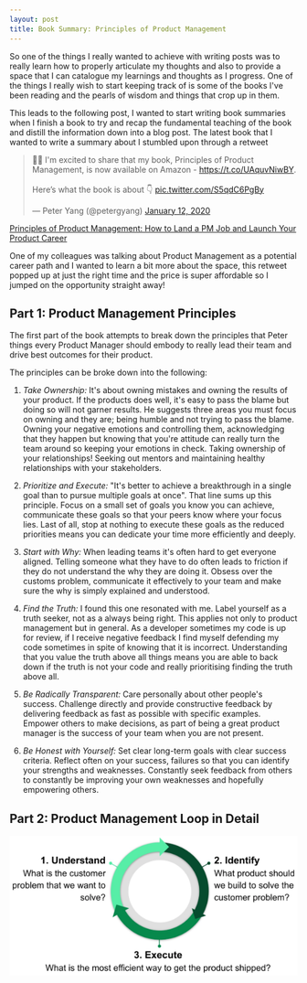 ```yaml
---
layout: post
title: Book Summary: Principles of Product Management
---
```


So one of the things I really wanted to achieve with writing posts was to really learn how to properly articulate my thoughts and also to provide a space that I can catalogue my learnings and thoughts as I progress. One of the things I really wish to start keeping track of is some of the books I've been reading and the pearls of wisdom and things that crop up in them.

This leads to the following post, I wanted to start writing book summaries when I finish a book to try and recap the fundamental teaching of the book and distill the information down into a blog post. The latest book that I wanted to write a summary about I stumbled upon through a retweet

<blockquote class="twitter-tweet"><p lang="en" dir="ltr">📖🎉 I&#39;m excited to share that my book, Principles of Product Management, is now available on Amazon - <a href="https://t.co/UAquvNiwBY">https://t.co/UAquvNiwBY</a>. <br><br>Here’s what the book is about 👇 <a href="https://t.co/S5qdC6PgBy">pic.twitter.com/S5qdC6PgBy</a></p>&mdash; Peter Yang (@petergyang) <a href="https://twitter.com/petergyang/status/1216418134527115264?ref_src=twsrc%5Etfw">January 12, 2020</a></blockquote> <script async src="https://platform.twitter.com/widgets.js" charset="utf-8"></script>

[Principles of Product Management: How to Land a PM Job and Launch Your Product Career](https://www.amazon.com/gp/product/B083D667N2)

One of my colleagues was talking about Product Management as a potential career path and I wanted to learn a bit more about the space, this retweet popped up at just the right time and the price is super affordable so I jumped on the opportunity straight away!

## Part 1: Product Management Principles

The first part of the book attempts to break down the principles that Peter things every Product Manager should embody to really lead their team and drive best outcomes for their product.

The principles can be broke down into the following:
1. _Take Ownership:_ It's about owning mistakes and owning the results of your product. If the products does well, it's easy to pass the blame but doing so will not garner results. He suggests three areas you must focus on owning and they are; being humble and not trying to pass the blame. Owning your negative emotions and controlling them, acknowledging that they happen but knowing that you're attitude can really turn the team around so keeping your emotions in check. Taking ownership of your relationships! Seeking out mentors and maintaining healthy relationships with your stakeholders.

2. _Prioritize and Execute:_ "It's better to achieve a breakthrough in a single goal than to pursue multiple goals at once". That line sums up this principle. Focus on a small set of goals you know you can achieve, communicate these goals so that your peers know where your focus lies. Last of all, stop at nothing to execute these goals as the reduced priorities means you can dedicate your time more efficiently and deeply.

3. _Start with Why:_ When leading teams it's often hard to get everyone aligned. Telling someone what they have to do often leads to friction if they do not understand the why they are doing it. Obsess over the customs problem, communicate it effectively to your team and make sure the why is simply explained and understood.

4. _Find the Truth:_ I found this one resonated with me. Label yourself as a truth seeker, not as a always being right. This applies not only to product management but in general. As a developer sometimes my code is up for review, if I receive negative feedback I find myself defending my code sometimes in spite of knowing that it is incorrect. Understanding that you value the truth above all things means you are able to back down if the truth is not your code and really prioritising finding the truth above all.

5. _Be Radically Transparent:_ Care personally about other people's success. Challenge directly and provide constructive feedback by delivering feedback as fast as possible with specific examples. Empower others to make decisions, as part of being a great product manager is the success of your team when you are not present.

6. _Be Honest with Yourself:_ Set clear long-term goals with clear success criteria. Reflect often on your success, failures so that you can identify your strengths and weaknesses. Constantly seek feedback from others to constantly be improving your own weaknesses and hopefully empowering others.

## Part 2: Product Management Loop in Detail

![Product Management Loop in Detail](/public/product-management-loop.png)

